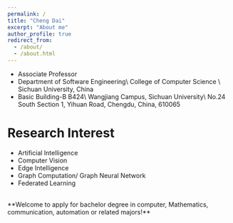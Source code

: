 ```yaml
---
permalink: /
title: "Cheng Dai"
excerpt: "About me"
author_profile: true
redirect_from: 
  - /about/
  - /about.html
---
```


* Associate Professor
* Department of Software Engineering\\
College of Computer Science \\
Sichuan University, China
* Basic Building-B B424\\
Wangjiang Campus, Sichuan University\\
No.24 South Section 1, Yihuan Road, Chengdu, China, 610065


Research Interest
======
* Artificial Intelligence
* Computer Vision
* Edge Intelligence
* Graph Computation/ Graph Neural Network
* Federated Learning<br/>
<br/>
**Welcome to apply for bachelor degree in computer, Mathematics, communication, automation or related majors!**
